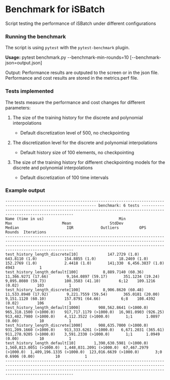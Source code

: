 # Benchmark for iSBatch

Script testing the performance of iSBatch under different configurations

### Running the benchmark

The script is using `pytest` with the `pytest-benchmark` plugin.

**Usage:** pytest benchmark.py --benchmark-min-rounds=10 [--benchmark-json=output.json]

Output: Performance results are outputed to the screen or in the json file. Performance and cost results are stored in the metrics.perf file.

### Tests implemented

The tests measure the performance and cost changes for different parameters:

1. The size of the training history for the discrete and polynomial interpolations
    - Default discretization level of 500, no checkpointing

2. The discretization level for the discrete and polynomial interpolations
    - Default history size of 100 elements, no checkpointing


3. The size of the training history for different checkpointing models for the discrete and polynomial interpolations
   - Default discretization of 100 time intervals

### Example output


```
-------------------------------------------------------------------------------------------------------------- benchmark: 6 tests --------------------------------------------------------------------------------------------------------------
Name (time in us)                                 Min                       Max                      Mean                 StdDev                    Median                     IQR            Outliers         OPS            Rounds  Iterations
------------------------------------------------------------------------------------------------------------------------------------------------------------------------------------------------------------------------------------------------
test_history_length_discrete[10]             147.2729 (1.0)            643.8110 (1.0)            154.8855 (1.0)          18.2469 (1.0)            152.2769 (1.0)            2.4418 (1.0)       141;330  6,456.3837 (1.0)        4943           1
test_history_length_default[100]           8,889.7140 (60.36)       11,366.9271 (17.66)        9,164.0897 (59.17)       351.1234 (19.24)        9,095.8080 (59.73)        100.3583 (41.10)        6;12    109.1216 (0.02)        103           1
test_history_length_discrete[100]          8,906.8620 (60.48)       11,533.8940 (17.92)        9,221.7559 (59.54)       365.0181 (20.00)        9,151.1120 (60.10)        157.8791 (64.66)         6;8    108.4392 (0.02)        106           1
test_history_length_default[1000]        908,562.8641 (>1000.0)    965,318.1500 (>1000.0)    917,717.1179 (>1000.0)  16,901.0903 (926.25)     913,482.7980 (>1000.0)    4,112.3522 (>1000.0)       1;1      1.0897 (0.00)         10           1
test_history_length_discrete[1000]       908,635.7000 (>1000.0)    931,209.1660 (>1000.0)    913,333.6261 (>1000.0)   6,671.2031 (365.61)     911,278.9205 (>1000.0)    3,591.2330 (>1000.0)       1;1      1.0949 (0.00)         10           1
test_history_length_default[10]        1,390,630.5981 (>1000.0)  1,560,813.0051 (>1000.0)  1,448,031.2091 (>1000.0)  67,467.2979 (>1000.0)  1,409,196.1335 (>1000.0)  123,016.6639 (>1000.0)       3;0      0.6906 (0.00)         10           1
------------------------------------------------------------------------------------------------------------------------------------------------------------------------------------------------------------------------------------------------

```
